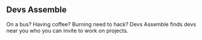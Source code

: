 ## Devs Assemble

On a bus? Having coffee? Burning need to hack? Devs Assemble finds devs near you who you can invite to work on projects.